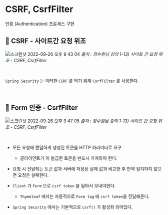 # CSRF, CsrfFilter

인증 (Authentication) 프로세스 구현



## 🍎 CSRF - 사이트간 요청 위조

![스크린샷 2022-09-26 오후 9 43 04](https://user-images.githubusercontent.com/74750901/192282981-678db5cf-a0a3-454e-830f-09fb235d4938.png)
<i>출처 : 정수원님 강의 1-13) 사이트 간 요청 위조 - CSRF, CsrfFilter </i>

<br>

``Spring Security`` 는 이러한 ``CSRF`` 를 막기 위해 ``CsrfFilter`` 를 사용한다.

<br>

## 🍉 Form 인증 - CsrfFilter

![스크린샷 2022-09-26 오후 9 47 05](https://user-images.githubusercontent.com/74750901/192283004-38f75093-24eb-443b-b5e4-8efb01e383e8.png)
<i>출처 : 정수원님 강의 1-13) 사이트 간 요청 위조 - CSRF, CsrfFilter </i>

<br>

- 모든 요청에 랜덤하게 생성된 토큰을 HTTP 파라미터로 요구

    - 클라이언트가 이 발급한 토큰을 반드시 가져와야 한다.

- 요청 시 전달되는 토큰 값과 서버에 저장된 실제 값과 비교한 후 만약 일치하지 않으면 요청은 실패한다.


- ``Client`` 가 ``Form`` 으로 ``csrf token`` 을 담아서 보내야한다. 
    
    * ``Thymeleaf`` 에서는 자동적으로 ``Form tag`` 에 ``csrf token``을 전달해준다. 

- ``Spring Security`` 에서는 기본적으로 ``csrf()`` 가 활성화 되어있다. 


